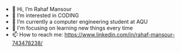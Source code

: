 - 👋 Hi, I’m Rahaf Mansour
- 👀 I’m interested in CODING
- 🌱 I’m currently a computer engineering student at AQU
- 💞️ I'm focusing on learning new things every time
- 📫 How to reach me: https://www.linkedin.com/in/rahaf-mansour-743478238/
